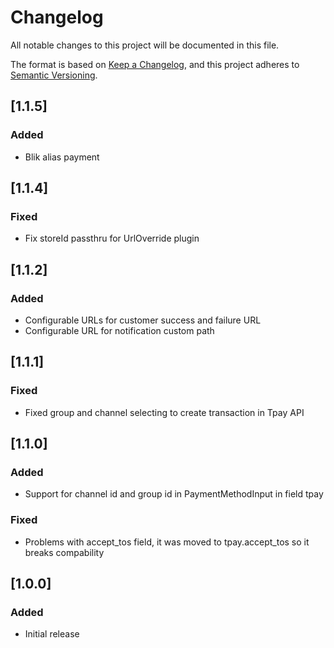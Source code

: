 # Changelog
All notable changes to this project will be documented in this file.

The format is based on [Keep a Changelog](https://keepachangelog.com/en/1.0.0/),
and this project adheres to [Semantic Versioning](https://semver.org/spec/v2.0.0.html).

## [1.1.5]

### Added

- Blik alias payment

## [1.1.4]
### Fixed
- Fix storeId passthru for UrlOverride plugin
 
## [1.1.2]
### Added
- Configurable URLs for customer success and failure URL
- Configurable URL for notification custom path

## [1.1.1]
### Fixed
- Fixed group and channel selecting to create transaction in Tpay API

## [1.1.0]
### Added
- Support for channel id and group id in PaymentMethodInput in field tpay
### Fixed
- Problems with accept_tos field, it was moved to tpay.accept_tos so it breaks compability

## [1.0.0]
### Added
- Initial release
